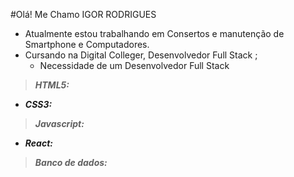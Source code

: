 #Olá! Me Chamo  IGOR RODRIGUES
* Atualmente estou trabalhando em Consertos e manutenção de Smartphone e Computadores. 
* Cursando na Digital Colleger, Desenvolvedor Full Stack ; 
  -  Necessidade de um Desenvolvedor Full Stack 
> ***HTML5:*** 
 - ***CSS3:*** 
> ***Javascript:*** 
 - ***React:***
> ***Banco de dados:*** 


